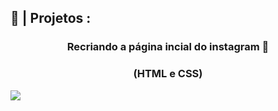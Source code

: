## 🚧 | Projetos :

<h3 align="center">Recriando a página incial do instagram 📸 <h3>
  <h3 align="center">(HTML e CSS)</h3>
<img src="https://user-images.githubusercontent.com/104960654/174655218-63244318-6505-4e29-87e1-38f6eb1aa47f.PNG">
</div>
